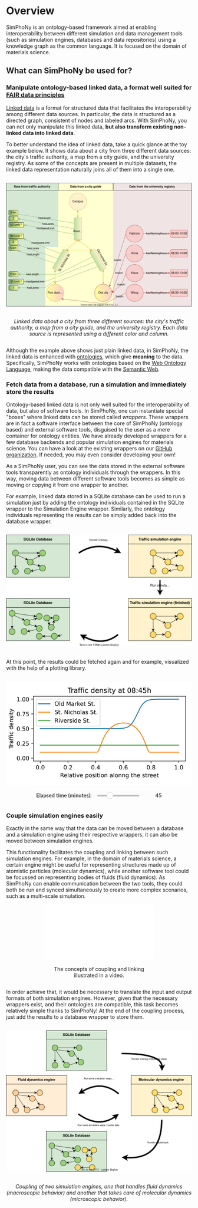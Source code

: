 # Overview

SimPhoNy is an ontology-based framework aimed at enabling interoperability
between different simulation and data management tools (such as simulation
engines, databases and data repositories) using a knowledge graph as the common
language. It is focused on the domain of materials science.

## What can SimPhoNy be used for?

### Manipulate ontology-based linked data, a format well suited for [FAIR data principles](https://en.wikipedia.org/wiki/FAIR_data)

[Linked data](https://en.wikipedia.org/wiki/Linked_data) is a format for
structured data that facilitates the interoperability among different
data sources. In particular, the data is structured as a directed graph,
consistent of nodes and labeled arcs. With SimPhoNy, you can not only
manipulate this linked data, **but also transform existing non-linked
data into linked data**.

To better understand the idea of linked data, take a quick glance at the toy
example below. It shows data about a city from three different data sources:
the city's traffic authority, a map from a city guide, and the university
registry. As some of the concepts are present in multiple datasets, the
linked data representation naturally joins all of them into a single one.

<figure style="display: table; text-align:center; margin-left: auto; margin-right:auto">

![Sample linked data](../_static/mergedlinkeddata.svg)

<figcaption style="display: table-caption; caption-side: bottom; text-align:center">

_Linked data about a city from three different sources: the city's traffic
authority, a map from a city guide, and the university registry.
Each data source is represented using a different color and column._

</figcaption>

</figure>

Although the example above shows just plain linked data, in SimPhoNy, the
linked data is enhanced with
[ontologies](<https://en.wikipedia.org/wiki/Ontology_(information_science)>),
which give **meaning** to the data. Specifically, SimPhoNy works with
ontologies based on the
[Web Ontology Language](https://en.wikipedia.org/wiki/Web_Ontology_Language),
making the data compatible with the
[Semantic Web](https://en.wikipedia.org/wiki/Semantic_Web).

### Fetch data from a database, run a simulation and immediately store the results

Ontology-based linked data is not only well suited for the interoperability of
data, but also of software tools. In SimPhoNy, one can instantiate special
"boxes" where linked data can be stored called _wrappers_. These wrappers are
in fact a software interface between the core of SimPhoNy (ontology based)
and external software tools, disguised to the user as a mere container for
ontology entities. We have already developed wrappers for a few database
backends and popular simulation engines for materials science.
You can have a look at the existing wrappers on our
[GitHub organization](https://github.com/simphony). If needed, you may even
consider developing your own!

As a SimPhoNy user, you can see the data stored in the external software tools
transparently as ontology individuals through the wrappers. In this way, moving
data between different software tools becomes as simple as moving or copying
it from one wrapper to another.

For example, linked data stored in a SQLite database can be used to run a
simulation just by adding the ontology individuals contained in the
SQLite wrapper to the Simulation Engine wrapper. Similarly, the ontology
individuals representing the results can be simply added back into the database
wrapper.

<figure style="display: table; text-align:center; margin-left: auto; margin-right:auto">

![How wrappers work](../_static/wrappers.svg)

<figcaption style="display: table-caption; caption-side: bottom; text-align:center"></figcaption>

</figure>

At this point, the results could be fetched again and for example, visualized
with the help of a plotting library.

<figure style="display: table; text-align:center; margin-left: auto; margin-right:auto">

![Toy example of simulation results](../_static/trafficsim.svg)

<img src="../_static/overview_slider.png" width="350px">

<figcaption style="display: table-caption; caption-side: bottom; text-align:center"></figcaption>

</figure>

<p style="margin-bottom:0.8cm;"></p>

### Couple simulation engines easily

Exactly in the same way that the data can be moved between a database and a
simulation engine using their respective wrappers, it can also be moved between
simulation engines.

This functionality facilitates the coupling and linking between such simulation
engines. For example, in the domain of materials science, a certain engine
might be useful for representing structures made up of atomistic particles
(molecular dynamics), while another software tool could be focussed on
representing bodies of fluids (fluid dynamics). As SimPhoNy can enable
communication between the two tools, they could both be run and synced
simultaneously to create more complex scenarios, such as a multi-scale
simulation.

<figure style="display: table; text-align:center; margin-left: auto; margin-right:auto">

<iframe src="../_static/coupling_and_linking.mp4" frameborder="0" allowfullscreen="true"></iframe>

<figcaption style="display: table-caption; caption-side: bottom; text-align:center">

The concepts of coupling and linking illustrated in a video.

</figcaption>

</figure>

In order achieve that, it would be necessary to translate the input and output
formats of both simulation engines. However, given that the necessary wrappers
exist, and their ontologies are compatible, this task becomes relatively simple
thanks to SimPhoNy! At the end of the coupling process, just add the results to
a database wrapper to store them.

<figure style="display: table; text-align:center; margin-left: auto; margin-right:auto">

![Coupling](../_static/wrappers_coupled.svg)

<figcaption style="display: table-caption; caption-side: bottom; text-align:center">

_Coupling of two simulation engines, one that handles fluid dynamics
(macroscopic behavior) and another that takes care of molecular dynamics
(microscopic behavior)._

</figcaption>

</figure>
